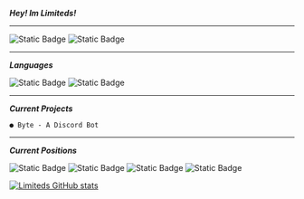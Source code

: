 ***Hey! Im Limiteds!***
<hr>
<img alt="Static Badge" src="https://img.shields.io/badge/Discord-@imlimiteds-purple">
<img alt="Static Badge"
src="https://img.shields.io/badge/E‐Mail-limiteds@imlimiteds.com-darkorange">

<hr>

***Languages***

<img alt="Static Badge"
src="https://img.shields.io/badge/2_Years-Python-darkgreen">
<img alt="Static Badge"
src="https://img.shields.io/badge/Learning-Ruby-darkred">


<hr> 


__***Current Projects***__

```
● Byte - A Discord Bot
```


<hr>

***Current Positions***

<img alt="Static Badge"
src="https://img.shields.io/badge/Founder-CyberWorks-white">
<img alt="Static Badge"
src="https://img.shields.io/badge/Senior_Support-ERM-darkred">
<img alt="Static Badge"
src="https://img.shields.io/badge/Support-Astro_Birb-blue">
<img alt="Static Badge"
src="https://img.shields.io/badge/Developer-Cyni-darkblue">


[![Limiteds GitHub stats](https://github-readme-stats.vercel.app/api?username=ImLimiteds)](https://github.com/anuraghazra/github-readme-stats)






